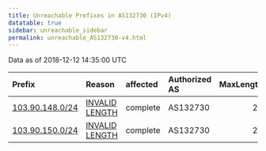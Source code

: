 ```yaml
---
title: Unreachable Prefixes in AS132730 (IPv4)
datatable: true
sidebar: unreachable_sidebar
permalink: unreachable_AS132730-v4.html
---
```


Data as of 2018-12-12 14:35:00 UTC


<div class="datatable-begin"></div>

| Prefix                                                   | Reason                                                                                                     | affected   | Authorized AS   |   MaxLength | Anchor                                       |   unreachable /24s |
|:---------------------------------------------------------|:-----------------------------------------------------------------------------------------------------------|:-----------|:----------------|------------:|:---------------------------------------------|-------------------:|
| [103.90.148.0/24](https://stat.ripe.net/103.90.148.0/24) | [INVALID LENGTH](https://rpki-validator.ripe.net/announcement-preview?asn=AS132730&prefix=103.90.148.0/24) | complete   | AS132730        |          22 | [APNIC](unreachable_APNIC_RPKI_Root-v4.html) |                  1 |
| [103.90.150.0/24](https://stat.ripe.net/103.90.150.0/24) | [INVALID LENGTH](https://rpki-validator.ripe.net/announcement-preview?asn=AS132730&prefix=103.90.150.0/24) | complete   | AS132730        |          22 | [APNIC](unreachable_APNIC_RPKI_Root-v4.html) |                  1 |

<div class="datatable-end"></div>